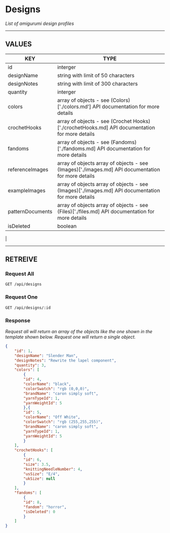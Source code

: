 # Designs

*List of amigurumi design profiles*

---

## VALUES

| KEY | TYPE |
| --- | --- |
| id | interger |
| designName | string with limit of 50 characters |
| designNotes | string with limit of 300 characters |
| quantity | interger |
| colors | array of objects - see (Colors)['./colors.md'] API documentation for more details |
| crochetHooks | array of objects - see (Crochet Hooks)['./crochetHooks.md] API documentation for more details |
| fandoms | array of objects - see (Fandoms)['./fandoms.md] API documentation for more details |
| referenceImages | array of objects array of objects - see (Images)['./images.md] API documentation for more details |
| exampleImages | array of objects array of objects - see (Images)['./images.md] API documentation for more details |
| patternDocuments | array of objects array of objects - see (Files)['./files.md] API documentation for more details |
| isDeleted | boolean |
|

---

## RETREIVE

### Request All

```http
GET /api/designs
```

### Request One

```http
GET /api/designs/:id
```

### Response

*Request all will return an array of the objects like the one shown in the template shown below. Request one will return a single object.*

```json
{
	"id": 1,
	"designName": "Slender Man",
	"designNotes": "Rewrite the lapel component",
	"quantity": 3,
	"colors": [
		{
        "id": 4,
        "colorName": "black",
        "colorSwatch": "rgb (0,0,0)",
        "brandName": "caron simply soft",
        "yarnTypeId": 1,
        "yarnWeightId": 5
    	},{
        "id": 5,
        "colorName": "Off White",
        "colorSwatch": "rgb (255,255,255)",
        "brandName": "caron simply soft",
        "yarnTypeId": 1,
        "yarnWeightId": 5
    	}
	],
	"crochetHooks": [
		{
        "id": 6,
        "size": 3.5,
        "knittingNeedleNumber": 4,
        "usSize": "E/4",
        "ukSize": null
    	}
	],
	"fandoms": [
		{
        "id": 8,
        "fandom": "horror",
        "isDeleted": 0
    	}
	]
}